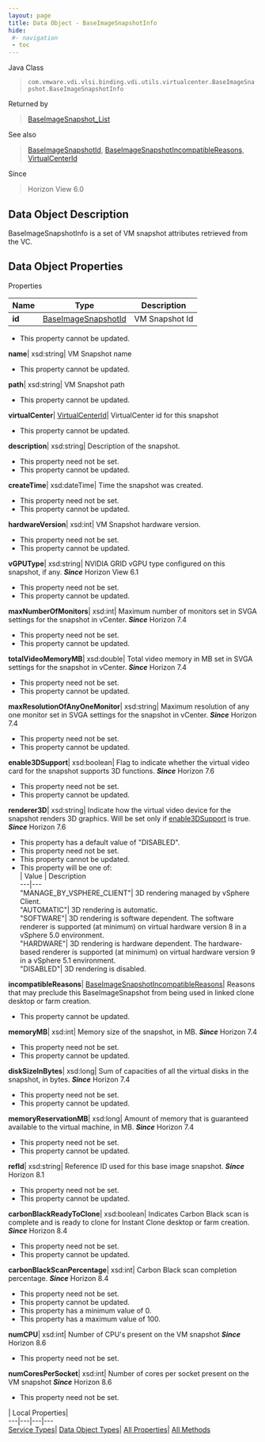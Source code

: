 ```yaml
---
layout: page
title: Data Object - BaseImageSnapshotInfo
hide:
 #- navigation
 - toc
---
```






Java Class  
> `com.vmware.vdi.vlsi.binding.vdi.utils.virtualcenter.BaseImageSnapshot.BaseImageSnapshotInfo`

Returned by  
> [BaseImageSnapshot_List](vdi.utils.virtualcenter.BaseImageSnapshot.md#list)

See also  
> [BaseImageSnapshotId](vdi.entity.BaseImageSnapshotId.md), [BaseImageSnapshotIncompatibleReasons](vdi.utils.virtualcenter.BaseImageSnapshot.BaseImageSnapshotIncompatibleReasons.md), [VirtualCenterId](vdi.entity.VirtualCenterId.md)

Since  
> Horizon View 6.0


## Data Object Description 

BaseImageSnapshotInfo is a set of VM snapshot attributes retrieved from the VC. 

## Data Object Properties

Properties

Name |  Type |  Description   
---|---|---  
**id**| [BaseImageSnapshotId](vdi.entity.BaseImageSnapshotId.md)|  VM Snapshot Id   


 * This property cannot be updated.

  
**name**|  xsd:string|  VM Snapshot name   


 * This property cannot be updated.

  
**path**|  xsd:string|  VM Snapshot path   


 * This property cannot be updated.

  
**virtualCenter**| [VirtualCenterId](vdi.entity.VirtualCenterId.md)|  VirtualCenter id for this snapshot   


 * This property cannot be updated.

  
**description**|  xsd:string|  Description of the snapshot.   


 * This property need not be set.
 * This property cannot be updated.

  
**createTime**|  xsd:dateTime|  Time the snapshot was created.   


 * This property need not be set.
 * This property cannot be updated.

  
**hardwareVersion**|  xsd:int|  VM Snapshot hardware version.   


 * This property need not be set.
 * This property cannot be updated.

  
**vGPUType**|  xsd:string|  NVIDIA GRID vGPU type configured on this snapshot, if any.  **_Since_** Horizon View 6.1  


 * This property need not be set.
 * This property cannot be updated.

  
**maxNumberOfMonitors**|  xsd:int|  Maximum number of monitors set in SVGA settings for the snapshot in vCenter.  **_Since_** Horizon 7.4  


 * This property need not be set.
 * This property cannot be updated.

  
**totalVideoMemoryMB**|  xsd:double|  Total video memory in MB set in SVGA settings for the snapshot in vCenter.  **_Since_** Horizon 7.4  


 * This property need not be set.
 * This property cannot be updated.

  
**maxResolutionOfAnyOneMonitor**|  xsd:string|  Maximum resolution of any one monitor set in SVGA settings for the snapshot in vCenter.  **_Since_** Horizon 7.4  


 * This property need not be set.
 * This property cannot be updated.

  
**enable3DSupport**|  xsd:boolean|  Flag to indicate whether the virtual video card for the snapshot supports 3D functions.  **_Since_** Horizon 7.6  


 * This property need not be set.
 * This property cannot be updated.

  
**renderer3D**|  xsd:string|  Indicate how the virtual video device for the snapshot renders 3D graphics. Will be set only if [enable3DSupport](vdi.utils.virtualcenter.BaseImageSnapshot.BaseImageSnapshotInfo.md#enable3DSupport) is true.  **_Since_** Horizon 7.6  


  * This property has a default value of "DISABLED".
 * This property need not be set.
 * This property cannot be updated.
  * This property will be one of:  
|  Value |  Description   
---|---  
"MANAGE_BY_VSPHERE_CLIENT"| 3D rendering managed by vSphere Client.  
"AUTOMATIC"| 3D rendering is automatic.  
"SOFTWARE"| 3D rendering is software dependent. The software renderer is supported (at minimum) on virtual hardware version 8 in a vSphere 5.0 environment.  
"HARDWARE"| 3D rendering is hardware dependent. The hardware-based renderer is supported (at minimum) on virtual hardware version 9 in a vSphere 5.1 environment.  
"DISABLED"| 3D rendering is disabled.  

  
**incompatibleReasons**| [BaseImageSnapshotIncompatibleReasons](vdi.utils.virtualcenter.BaseImageSnapshot.BaseImageSnapshotIncompatibleReasons.md)|  Reasons that may preclude this BaseImageSnapshot from being used in linked clone desktop or farm creation.   


 * This property cannot be updated.

  
**memoryMB**|  xsd:int|  Memory size of the snapshot, in MB.  **_Since_** Horizon 7.4  


 * This property need not be set.
 * This property cannot be updated.

  
**diskSizeInBytes**|  xsd:long|  Sum of capacities of all the virtual disks in the snapshot, in bytes.  **_Since_** Horizon 7.4  


 * This property need not be set.
 * This property cannot be updated.

  
**memoryReservationMB**|  xsd:long|  Amount of memory that is guaranteed available to the virtual machine, in MB.  **_Since_** Horizon 7.4  


 * This property need not be set.
 * This property cannot be updated.

  
**refId**|  xsd:string|  Reference ID used for this base image snapshot.  **_Since_** Horizon 8.1  


 * This property need not be set.
 * This property cannot be updated.

  
**carbonBlackReadyToClone**|  xsd:boolean|  Indicates Carbon Black scan is complete and is ready to clone for Instant Clone desktop or farm creation.  **_Since_** Horizon 8.4  


 * This property need not be set.
 * This property cannot be updated.

  
**carbonBlackScanPercentage**|  xsd:int|  Carbon Black scan completion percentage.  **_Since_** Horizon 8.4  


 * This property need not be set.
 * This property cannot be updated.
  * This property has a minimum value of 0. 
  * This property has a maximum value of 100. 

  
**numCPU**|  xsd:int|  Number of CPU's present on the VM snapshot  **_Since_** Horizon 8.6  


 * This property need not be set.

  
**numCoresPerSocket**|  xsd:int|  Number of cores per socket present on the VM snapshot  **_Since_** Horizon 8.6  


 * This property need not be set.

  
  
  
 | Local Properties|   
---|---|---|---  
[Service Types](index-mo_types.md)| [Data Object Types](index-do_types.md)| [All Properties](index-properties.md)| [All Methods](index-methods.md)  
  
  
